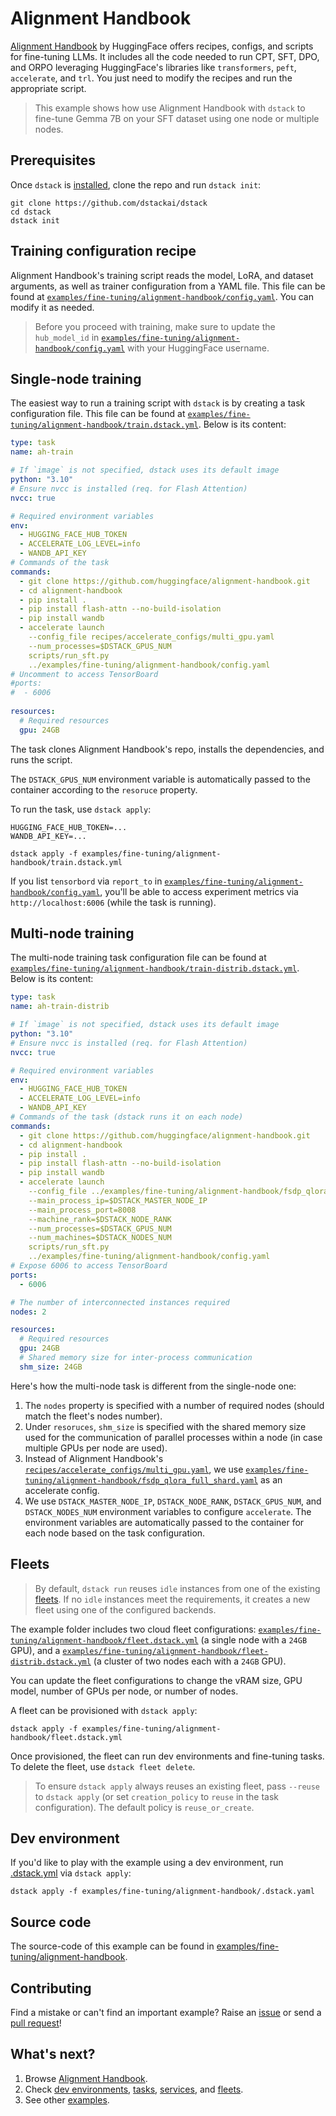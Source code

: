 # Alignment Handbook

[Alignment Handbook](https://github.com/huggingface/alignment-handbook) by HuggingFace offers recipes, configs, and
scripts for fine-tuning LLMs. It includes all the code needed to run CPT, SFT, DPO, and ORPO leveraging HuggingFace's
libraries like `transformers`, `peft`, `accelerate`, and `trl`. You just need to modify the recipes and run the 
appropriate script.

> This example shows how use Alignment Handbook with `dstack` to fine-tune Gemma 7B on your 
> SFT dataset using one node or multiple nodes. 

## Prerequisites

Once `dstack` is [installed](https://dstack.ai/docs/installation), clone the repo and run `dstack init`:

```shell
git clone https://github.com/dstackai/dstack
cd dstack
dstack init
```

## Training configuration recipe

Alignment Handbook's training script reads the model, LoRA, and dataset arguments, as well
as trainer configuration from a YAML file.
This file can be found at [`examples/fine-tuning/alignment-handbook/config.yaml`](https://github.com/dstackai/dstack/blob/master/examples/fine-tuning/alignment-handbook/config.yaml).
You can modify it as needed.

> Before you proceed with training, make sure to update the `hub_model_id` in [`examples/fine-tuning/alignment-handbook/config.yaml`](https://github.com/dstackai/dstack/blob/master/examples/fine-tuning/alignment-handbook/config.yaml)
> with your HuggingFace username.

## Single-node training

The easiest way to run a training script with `dstack` is by creating a task configuration file.
This file can be found at [`examples/fine-tuning/alignment-handbook/train.dstack.yml`](https://github.com/dstackai/dstack/blob/master/examples/fine-tuning/alignment-handbook/train.dstack.yml). Below is its content: 

```yaml
type: task
name: ah-train

# If `image` is not specified, dstack uses its default image
python: "3.10"
# Ensure nvcc is installed (req. for Flash Attention) 
nvcc: true

# Required environment variables
env:
  - HUGGING_FACE_HUB_TOKEN
  - ACCELERATE_LOG_LEVEL=info
  - WANDB_API_KEY
# Commands of the task
commands:
  - git clone https://github.com/huggingface/alignment-handbook.git
  - cd alignment-handbook
  - pip install .
  - pip install flash-attn --no-build-isolation
  - pip install wandb
  - accelerate launch
    --config_file recipes/accelerate_configs/multi_gpu.yaml
    --num_processes=$DSTACK_GPUS_NUM
    scripts/run_sft.py
    ../examples/fine-tuning/alignment-handbook/config.yaml
# Uncomment to access TensorBoard
#ports:
#  - 6006
  
resources:
  # Required resources
  gpu: 24GB
```

The task clones Alignment Handbook's repo, installs the dependencies,
and runs the script.

The `DSTACK_GPUS_NUM` environment variable is automatically passed to the container
according to the `resoruce` property.

To run the task, use `dstack apply`:

```shell
HUGGING_FACE_HUB_TOKEN=...
WANDB_API_KEY=...

dstack apply -f examples/fine-tuning/alignment-handbook/train.dstack.yml
```

If you list `tensorbord` via `report_to` in [`examples/fine-tuning/alignment-handbook/config.yaml`](https://github.com/dstackai/dstack/blob/master/examples/fine-tuning/alignment-handbook/config.yaml),
you'll be able to access experiment metrics via `http://localhost:6006` (while the task is running).

## Multi-node training

The multi-node training task configuration file can be found at [`examples/fine-tuning/alignment-handbook/train-distrib.dstack.yml`](https://github.com/dstackai/dstack/blob/master/examples/fine-tuning/alignment-handbook/train-distrib.dstack.yml).
Below is its content:

```yaml
type: task
name: ah-train-distrib

# If `image` is not specified, dstack uses its default image
python: "3.10"
# Ensure nvcc is installed (req. for Flash Attention) 
nvcc: true

# Required environment variables
env:
  - HUGGING_FACE_HUB_TOKEN
  - ACCELERATE_LOG_LEVEL=info
  - WANDB_API_KEY
# Commands of the task (dstack runs it on each node)
commands:
  - git clone https://github.com/huggingface/alignment-handbook.git
  - cd alignment-handbook
  - pip install .
  - pip install flash-attn --no-build-isolation
  - pip install wandb
  - accelerate launch
    --config_file ../examples/fine-tuning/alignment-handbook/fsdp_qlora_full_shard.yaml
    --main_process_ip=$DSTACK_MASTER_NODE_IP
    --main_process_port=8008
    --machine_rank=$DSTACK_NODE_RANK
    --num_processes=$DSTACK_GPUS_NUM
    --num_machines=$DSTACK_NODES_NUM
    scripts/run_sft.py 
    ../examples/fine-tuning/alignment-handbook/config.yaml
# Expose 6006 to access TensorBoard
ports:
  - 6006

# The number of interconnected instances required
nodes: 2

resources:
  # Required resources
  gpu: 24GB
  # Shared memory size for inter-process communication
  shm_size: 24GB
```

Here's how the multi-node task is different from the single-node one:

1. The `nodes` property is specified with a number of required nodes (should match the fleet's nodes number).
2. Under `resoruces`, `shm_size` is specified with the shared memory size used for the communication of parallel
   processes within a node (in case multiple GPUs per node are used).
3. Instead of Alignment Handbook's [`recipes/accelerate_configs/multi_gpu.yaml`](https://github.com/huggingface/alignment-handbook/blob/main/recipes/accelerate_configs/multi_gpu.yaml), we use [`examples/fine-tuning/alignment-handbook/fsdp_qlora_full_shard.yaml`](https://github.com/dstackai/dstack/blob/master/examples/fine-tuning/alignment-handbook/fsdp_qlora_full_shard.yaml) as an accelerate config.
4. We use `DSTACK_MASTER_NODE_IP`, `DSTACK_NODE_RANK`, `DSTACK_GPUS_NUM`, and `DSTACK_NODES_NUM` environment variables to
   configure `accelerate`. The environment variables are automatically passed
   to the container for each node based on the task configuration.

## Fleets

> By default, `dstack run` reuses `idle` instances from one of the existing [fleets](https://dstack.ai/docs/fleets). 
If no `idle` instances meet the requirements, it creates a new fleet using one of the configured backends.

The example folder includes two cloud fleet configurations: [`examples/fine-tuning/alignment-handbook/fleet.dstack.yml`](https://github.com/dstackai/dstack/blob/master/examples/fine-tuning/alignment-handbook/fleet.dstack.yml) (a single node with a `24GB` GPU),
and a [`examples/fine-tuning/alignment-handbook/fleet-distrib.dstack.yml`](https://github.com/dstackai/dstack/blob/master/examples/fine-tuning/alignment-handbook/fleet-distrib.dstack.yml) (a cluster of two nodes each with a `24GB` GPU).

You can update the fleet configurations to change the vRAM size, GPU model, number of GPUs per node, or number of nodes. 

A fleet can be provisioned with `dstack apply`:

```shell
dstack apply -f examples/fine-tuning/alignment-handbook/fleet.dstack.yml
```

Once provisioned, the fleet can run dev environments and fine-tuning tasks.
To delete the fleet, use `dstack fleet delete`.

> To ensure `dstack apply` always reuses an existing fleet,
pass `--reuse` to `dstack apply` (or set `creation_policy` to `reuse` in the task configuration).
The default policy is `reuse_or_create`.

## Dev environment

If you'd like to play with the example using a dev environment, run
[.dstack.yml](https://github.com/dstackai/dstack/examples/fine-tuning/alignment-handbook/.dstack.yml) via `dstack apply`:

```shell
dstack apply -f examples/fine-tuning/alignment-handbook/.dstack.yaml 
```

## Source code

The source-code of this example can be found in [examples/fine-tuning/alignment-handbook](https://github.com/dstackai/dstack/blob/master/examples/fine-tuning/alignment-handbook).

## Contributing

Find a mistake or can't find an important example? Raise an [issue](https://github.com/dstackai/dstack/issues) or send a [pull request](https://github.com/dstackai/dstack/tree/master/examples)!

## What's next?

1. Browse [Alignment Handbook](https://github.com/huggingface/alignment-handbook).
2. Check [dev environments](https://dstack.ai/docs/dev-environments), [tasks](https://dstack.ai/docs/tasks), 
   [services](https://dstack.ai/docs/services), and [fleets](https://dstack.ai/docs/fleets).
3. See other [examples](https://github.com/dstackai/dstack/blob/master/examples/).